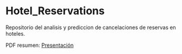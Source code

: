 # Hotel_Reservations
Repositorio del analisis y prediccion de cancelaciones de reservas en hoteles.

PDF resumen: [Presentación](denis_trosman_machine_learning_r_inmaculada_gutierrez.pdf)
